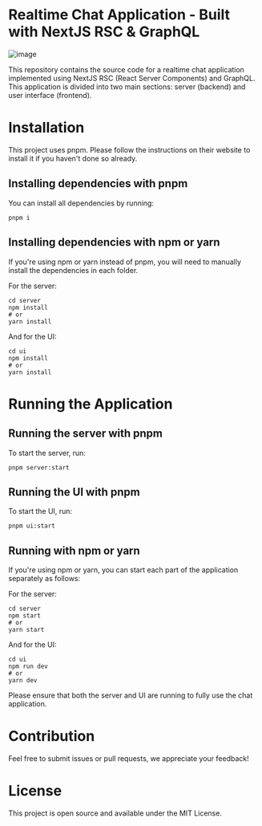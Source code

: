 # Realtime Chat Application - Built with NextJS RSC & GraphQL
![image](https://github.com/JoaoPauloCMarra/NextJS--Realtime-Chat--RSC--Server-Actions/assets/976151/0b9e2aac-e6b4-4603-b609-b6e18195a510)


This repository contains the source code for a realtime chat application implemented using NextJS RSC (React Server Components) and GraphQL. This application is divided into two main sections: server (backend) and user interface (frontend).

# Installation

This project uses pnpm. Please follow the instructions on their website to install it if you haven't done so already.

## Installing dependencies with pnpm

You can install all dependencies by running:

```shell
pnpm i
```

## Installing dependencies with npm or yarn

If you're using npm or yarn instead of pnpm, you will need to manually install the dependencies in each folder.

For the server:

```shell
cd server
npm install
# or
yarn install
```

And for the UI:

```shell
cd ui
npm install
# or
yarn install
```

# Running the Application

## Running the server with pnpm

To start the server, run:

```shell
pnpm server:start
```

## Running the UI with pnpm

To start the UI, run:

```shell
pnpm ui:start
```

## Running with npm or yarn

If you're using npm or yarn, you can start each part of the application separately as follows:

For the server:

```shell
cd server
npm start
# or
yarn start
```

And for the UI:

```shell
cd ui
npm run dev
# or
yarn dev
```

Please ensure that both the server and UI are running to fully use the chat application.

# Contribution

Feel free to submit issues or pull requests, we appreciate your feedback!

# License

This project is open source and available under the MIT License.

